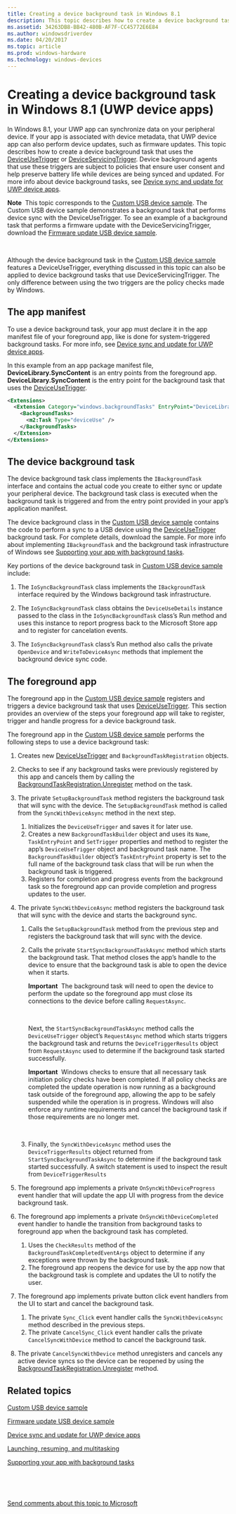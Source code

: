 ```yaml
---
title: Creating a device background task in Windows 8.1
description: This topic describes how to create a device background task that uses the DeviceUseTrigger or DeviceServicingTrigger.
ms.assetid: 34263DB8-BB42-480B-AF7F-CC45772E6E84
ms.author: windowsdriverdev
ms.date: 04/20/2017
ms.topic: article
ms.prod: windows-hardware
ms.technology: windows-devices
---
```


# Creating a device background task in Windows 8.1 (UWP device apps)


In Windows 8.1, your UWP app can synchronize data on your peripheral device. If your app is associated with device metadata, that UWP device app can also perform device updates, such as firmware updates. This topic describes how to create a device background task that uses the [DeviceUseTrigger](http://go.microsoft.com/fwlink/p/?LinkID=308967) or [DeviceServicingTrigger](http://go.microsoft.com/fwlink/p/?LinkID=308965). Device background agents that use these triggers are subject to policies that ensure user consent and help preserve battery life while devices are being synced and updated. For more info about device background tasks, see [Device sync and update for UWP device apps](device-sync-and-update-for-uwp-device-apps.md).

**Note**  This topic corresponds to the [Custom USB device sample](http://go.microsoft.com/fwlink/p/?LinkId=301975 ). The Custom USB device sample demonstrates a background task that performs device sync with the DeviceUseTrigger. To see an example of a background task that performs a firmware update with the DeviceServicingTrigger, download the [Firmware update USB device sample](http://go.microsoft.com/fwlink/p/?LinkId=309186).

 

Although the device background task in the [Custom USB device sample](http://go.microsoft.com/fwlink/p/?LinkId=301975 ) features a DeviceUseTrigger, everything discussed in this topic can also be applied to device background tasks that use DeviceServicingTrigger. The only difference between using the two triggers are the policy checks made by Windows.

## <span id="The_app_manifest"></span><span id="the_app_manifest"></span><span id="THE_APP_MANIFEST"></span>The app manifest


To use a device background task, your app must declare it in the app manifest file of your foreground app, like is done for system-triggered background tasks. For more info, see [Device sync and update for UWP device apps](device-sync-and-update-for-uwp-device-apps.md).

In this example from an app package manifest file, **DeviceLibrary.SyncContent** is an entry points from the foreground app. **DeviceLibrary.SyncContent** is the entry point for the background task that uses the [DeviceUseTrigger](http://go.microsoft.com/fwlink/p/?LinkID=308967).

```XML
<Extensions>
  <Extension Category="windows.backgroundTasks" EntryPoint="DeviceLibrary.SyncContent">
    <BackgroundTasks>
      <m2:Task Type="deviceUse" /> 
    </BackgroundTasks>
  </Extension>
</Extensions>
```

## <span id="The_device_background_task"></span><span id="the_device_background_task"></span><span id="THE_DEVICE_BACKGROUND_TASK"></span>The device background task


The device background task class implements the `IBackgroundTask` interface and contains the actual code you create to either sync or update your peripheral device. The background task class is executed when the background task is triggered and from the entry point provided in your app’s application manifest.

The device background class in the [Custom USB device sample](http://go.microsoft.com/fwlink/p/?LinkId=301975 ) contains the code to perform a sync to a USB device using the [DeviceUseTrigger](http://go.microsoft.com/fwlink/p/?LinkID=308967) background task. For complete details, download the sample. For more info about implementing `IBackgroundTask` and the background task infrastructure of Windows see [Supporting your app with background tasks](http://go.microsoft.com/fwlink/p/?LinkID=254337).

Key portions of the device background task in [Custom USB device sample](http://go.microsoft.com/fwlink/p/?LinkId=301975 ) include:

1.  The `IoSyncBackgroundTask` class implements the `IBackgroundTask` interface required by the Windows background task infrastructure.

2.  The `IoSyncBackgroundTask` class obtains the `DeviceUseDetails` instance passed to the class in the `IoSyncBackgroundTask` class’s Run method and uses this instance to report progress back to the Microsoft Store app and to register for cancelation events.

3.  The `IoSyncBackgroundTask` class’s Run method also calls the private `OpenDevice` and `WriteToDeviceAsync` methods that implement the background device sync code.

## <span id="The_foreground_app"></span><span id="the_foreground_app"></span><span id="THE_FOREGROUND_APP"></span>The foreground app


The foreground app in the [Custom USB device sample](http://go.microsoft.com/fwlink/p/?LinkId=301975 ) registers and triggers a device background task that uses [DeviceUseTrigger](http://go.microsoft.com/fwlink/p/?LinkID=308967). This section provides an overview of the steps your foreground app will take to register, trigger and handle progress for a device background task.

The foreground app in the [Custom USB device sample](http://go.microsoft.com/fwlink/p/?LinkId=301975 ) performs the following steps to use a device background task:

1.  Creates new [DeviceUseTrigger](http://go.microsoft.com/fwlink/p/?LinkID=308967) and `BackgroundTaskRegistration` objects.

2.  Checks to see if any background tasks were previously registered by this app and cancels them by calling the [BackgroundTaskRegistration.Unregister](http://go.microsoft.com/fwlink/p/?LinkId=309315) method on the task.

3.  The private `SetupBackgroundTask` method registers the background task that will sync with the device. The `SetupBackgroundTask` method is called from the `SyncWithDeviceAsync` method in the next step.

    1.  Initializes the `DeviceUseTrigger` and saves it for later use.
    2.  Creates a new `BackgroundTaskBuilder` object and uses its `Name`, `TaskEntryPoint` and `SetTrigger` properties and method to register the app’s `DeviceUseTrigger` object and background task name. The `BackgroundTaskBuilder` object’s `TaskEntryPoint` property is set to the full name of the background task class that will be run when the background task is triggered.
    3.  Registers for completion and progress events from the background task so the foreground app can provide completion and progress updates to the user.

4.  The private `SyncWithDeviceAsync` method registers the background task that will sync with the device and starts the background sync.

    1.  Calls the `SetupBackgroundTask` method from the previous step and registers the background task that will sync with the device.
    2.  Calls the private `StartSyncBackgroundTaskAsync` method which starts the background task. That method closes the app’s handle to the device to ensure that the background task is able to open the device when it starts.

        **Important**  The background task will need to open the device to perform the update so the foreground app must close its connections to the device before calling `RequestAsync`.

         

        Next, the `StartSyncBackgroundTaskAsync` method calls the `DeviceUseTrigger` object’s `RequestAsync` method which starts triggers the background task and returns the `DeviceTriggerResults` object from `RequestAsync` used to determine if the background task started successfully.

        **Important**  Windows checks to ensure that all necessary task initiation policy checks have been completed. If all policy checks are completed the update operation is now running as a background task outside of the foreground app, allowing the app to be safely suspended while the operation is in progress. Windows will also enforce any runtime requirements and cancel the background task if those requirements are no longer met.

         

    3.  Finally, the `SyncWithDeviceAsync` method uses the `DeviceTriggerResults` object returned from `StartSyncBackgroundTaskAsync` to determine if the background task started successfully. A switch statement is used to inspect the result from `DeviceTriggerResults`

5.  The foreground app implements a private `OnSyncWithDeviceProgress` event handler that will update the app UI with progress from the device background task.

6.  The foreground app implements a private `OnSyncWithDeviceCompleted` event handler to handle the transition from background tasks to foreground app when the background task has completed.

    1.  Uses the `CheckResults` method of the `BackgroundTaskCompletedEventArgs` object to determine if any exceptions were thrown by the background task.
    2.  The foreground app reopens the device for use by the app now that the background task is complete and updates the UI to notify the user.

7.  The foreground app implements private button click event handlers from the UI to start and cancel the background task.

    1.  The private `Sync_Click` event handler calls the `SyncWithDeviceAsync` method described in the previous steps.
    2.  The private `CancelSync_Click` event handler calls the private `CancelSyncWithDevice` method to cancel the background task.

8.  The private `CancelSyncWithDevice` method unregisters and cancels any active device syncs so the device can be reopened by using the [BackgroundTaskRegistration.Unregister](http://go.microsoft.com/fwlink/p/?LinkId=309315) method.

## <span id="related_topics"></span>Related topics


[Custom USB device sample](http://go.microsoft.com/fwlink/p/?LinkId=301975 )

[Firmware update USB device sample](http://go.microsoft.com/fwlink/p/?LinkId=309186)

[Device sync and update for UWP device apps](device-sync-and-update-for-uwp-device-apps.md)

[Launching, resuming, and multitasking](http://go.microsoft.com/fwlink/p/?LinkId=309316)

[Supporting your app with background tasks](http://go.microsoft.com/fwlink/p/?LinkID=254337)

 

 

[Send comments about this topic to Microsoft](mailto:wsddocfb@microsoft.com?subject=Documentation%20feedback%20[devapps\devapps]:%20Creating%20a%20device%20background%20task%20in%20Windows%208.1%20%28Windows%20Store%20device%20apps%29%20%20RELEASE:%20%281/20/2017%29&body=%0A%0APRIVACY%20STATEMENT%0A%0AWe%20use%20your%20feedback%20to%20improve%20the%20documentation.%20We%20don't%20use%20your%20email%20address%20for%20any%20other%20purpose,%20and%20we'll%20remove%20your%20email%20address%20from%20our%20system%20after%20the%20issue%20that%20you're%20reporting%20is%20fixed.%20While%20we're%20working%20to%20fix%20this%20issue,%20we%20might%20send%20you%20an%20email%20message%20to%20ask%20for%20more%20info.%20Later,%20we%20might%20also%20send%20you%20an%20email%20message%20to%20let%20you%20know%20that%20we've%20addressed%20your%20feedback.%0A%0AFor%20more%20info%20about%20Microsoft's%20privacy%20policy,%20see%20http://privacy.microsoft.com/default.aspx. "Send comments about this topic to Microsoft")





